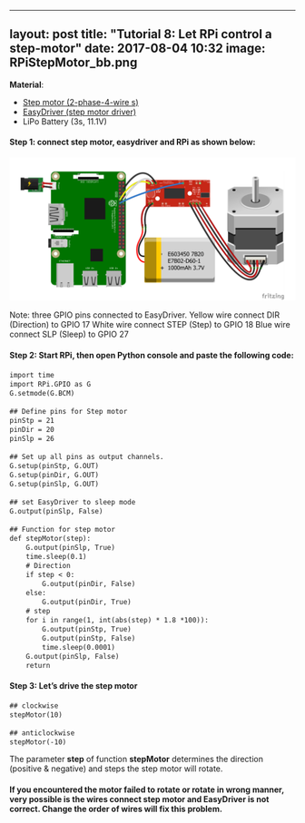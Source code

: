 
---
layout: post
title: "Tutorial 8: Let RPi control a step-motor"
date: 2017-08-04 10:32
image: RPiStepMotor_bb.png
---


**Material**: 

 * [Step motor (2-phase-4-wire s)](https://www.dhgate.com/store/product/35-stepper-motor-2-phase-4-wire-1-8-degrees/382142958.html)
 * [EasyDriver (step motor driver) ](http://www.schmalzhaus.com/EasyDriver/)
 * LiPo Battery (3s, 11.1V)

#### Step 1: connect step motor, easydriver and RPi as shown below:

![](/images/RPiStepMotor_bb.png)

Note: three GPIO pins connected to EasyDriver. 
Yellow wire connect DIR (Direction) to GPIO 17
White wire connect STEP (Step) to GPIO 18
Blue wire connect SLP (Sleep) to GPIO 27

#### Step 2:  Start RPi, then open Python console and paste the following code:

~~~
import time
import RPi.GPIO as G   
G.setmode(G.BCM)

## Define pins for Step motor
pinStp = 21
pinDir = 20
pinSlp = 26

## Set up all pins as output channels.
G.setup(pinStp, G.OUT)
G.setup(pinDir, G.OUT)
G.setup(pinSlp, G.OUT)

## set EasyDriver to sleep mode
G.output(pinSlp, False)

## Function for step motor
def stepMotor(step):
    G.output(pinSlp, True)
    time.sleep(0.1)
    # Direction
    if step < 0:
        G.output(pinDir, False)
    else:
        G.output(pinDir, True)
    # step
    for i in range(1, int(abs(step) * 1.8 *100)):
        G.output(pinStp, True)
        G.output(pinStp, False)
        time.sleep(0.0001)
    G.output(pinSlp, False)
    return
~~~

#### Step 3:  Let’s drive the step motor

~~~
## clockwise 
stepMotor(10)

## anticlockwise
stepMotor(-10)
~~~

The parameter **step** of function **stepMotor** determines the direction (positive & negative) and steps the step motor will rotate.

#### If you encountered the motor failed to rotate or rotate in wrong manner, very possible is the wires connect step motor and EasyDriver is not correct. Change the order of wires will fix this problem. 




